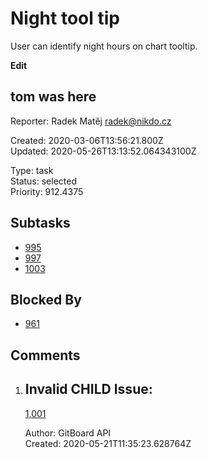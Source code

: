 # Night tool tip

User can identify night hours on chart tooltip.

**Edit**

## **tom was here**

Reporter: Radek Matěj <radek@nikdo.cz>  

Created: 2020-03-06T13:56:21.800Z  
Updated: 2020-05-26T13:13:52.064343100Z

Type: task  
Status: selected  
Priority: 912.4375

## Subtasks
- [995](995.md "Add blackest theme")
- [997](997.md "Yet another one")
- [1003](1003.md "Yet another another issue")

## Blocked By
- [961](961.md "User detail tabs")

## Comments
1.  ## Invalid CHILD Issue:
    [1,001](1,001.md "This needs to be done")

    Author: GitBoard API  
    Created: 2020-05-21T11:35:23.628764Z  
